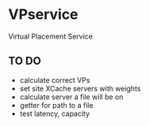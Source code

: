 # VPservice
Virtual Placement Service

## TO DO

* calculate correct VPs
* set site XCache servers with weights
* calculate server a file will be on
* getter for path to a file
* test latency, capacity
